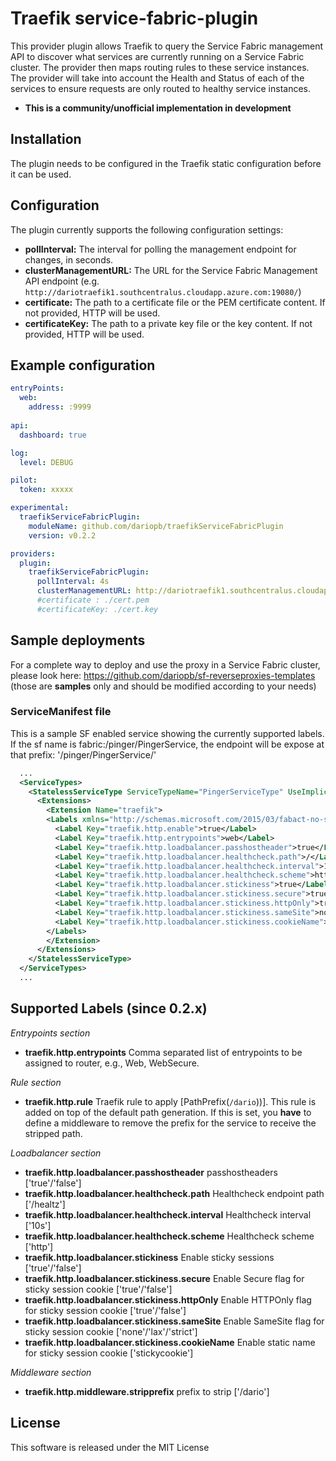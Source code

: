 # Traefik service-fabric-plugin

This provider plugin allows Traefik to query the Service Fabric management API to discover what services are currently running on a Service Fabric cluster. The provider then maps routing rules to these service instances. The provider will take into account the Health and Status of each of the services to ensure requests are only routed to healthy service instances.
* **This is a community/unofficial implementation in development**

## Installation
The plugin needs to be configured in the Traefik static configuration before it can be used.

## Configuration
The plugin currently supports the following configuration settings:
* **pollInterval:**          The interval for polling the management endpoint for changes, in seconds.
* **clusterManagementURL:**  The URL for the Service Fabric Management API endpoint (e.g. `http://dariotraefik1.southcentralus.cloudapp.azure.com:19080/`)
* **certificate:**           The path to a certificate file or the PEM certificate content. If not provided, HTTP will be used.
* **certificateKey:**        The path to a private key file or the key content. If not provided, HTTP will be used.

## Example configuration

```yaml
entryPoints:
  web:
    address: :9999
    
api:
  dashboard: true

log:
  level: DEBUG

pilot:
  token: xxxxx

experimental:
  traefikServiceFabricPlugin:
    moduleName: github.com/dariopb/traefikServiceFabricPlugin
    version: v0.2.2

providers:
  plugin:
    traefikServiceFabricPlugin:
      pollInterval: 4s
      clusterManagementURL: http://dariotraefik1.southcentralus.cloudapp.azure.com:19080/
      #certificate : ./cert.pem
      #certificateKey: ./cert.key
```

## Sample deployments
For a complete way to deploy and use the proxy in a Service Fabric cluster, please look here: https://github.com/dariopb/sf-reverseproxies-templates (those are **samples** only and should be modified according to your needs)

### ServiceManifest file
This is a sample SF enabled service showing the currently supported labels. If the sf name is fabric:/pinger/PingerService, the endpoint will be expose at that prefix: '/pinger/PingerService/'
```xml
  ...
  <ServiceTypes>
    <StatelessServiceType ServiceTypeName="PingerServiceType" UseImplicitHost="true">
      <Extensions>
        <Extension Name="traefik">
        <Labels xmlns="http://schemas.microsoft.com/2015/03/fabact-no-schema">
          <Label Key="traefik.http.enable">true</Label>
          <Label Key="traefik.http.entrypoints">web</Label>
          <Label Key="traefik.http.loadbalancer.passhostheader">true</Label>
          <Label Key="traefik.http.loadbalancer.healthcheck.path">/</Label>
          <Label Key="traefik.http.loadbalancer.healthcheck.interval">10s</Label>
          <Label Key="traefik.http.loadbalancer.healthcheck.scheme">http</Label>
          <Label Key="traefik.http.loadbalancer.stickiness">true</Label>
          <Label Key="traefik.http.loadbalancer.stickiness.secure">true</Label>
          <Label Key="traefik.http.loadbalancer.stickiness.httpOnly">true</Label>
          <Label Key="traefik.http.loadbalancer.stickiness.sameSite">none</Label>
          <Label Key="traefik.http.loadbalancer.stickiness.cookieName">stickycookie</Label>
        </Labels>
        </Extension>
      </Extensions>
    </StatelessServiceType>
  </ServiceTypes>
  ...
```

## Supported Labels (since 0.2.x) ##

*Entrypoints section*
* **traefik.http.entrypoints** Comma separated list of entrypoints to be assigned to router, e.g., Web, WebSecure.

*Rule section*
* **traefik.http.rule**    Traefik rule to apply [PathPrefix(`/dario`))]. This rule is added on top of the default path generation. If this is set, you **have** to define a middleware to remove the prefix for the service to receive the stripped path.

*Loadbalancer section*
* **traefik.http.loadbalancer.passhostheader**          passhostheaders ['true'/'false']
* **traefik.http.loadbalancer.healthcheck.path**        Healthcheck endpoint path ['/healtz']
* **traefik.http.loadbalancer.healthcheck.interval**    Healthcheck interval ['10s']
* **traefik.http.loadbalancer.healthcheck.scheme**      Healthcheck scheme ['http']
* **traefik.http.loadbalancer.stickiness**      Enable sticky sessions ['true'/'false']
* **traefik.http.loadbalancer.stickiness.secure**      Enable Secure flag for sticky session cookie ['true'/'false']
* **traefik.http.loadbalancer.stickiness.httpOnly**      Enable HTTPOnly flag for sticky session cookie ['true'/'false']
* **traefik.http.loadbalancer.stickiness.sameSite**      Enable SameSite flag for sticky session cookie ['none'/'lax'/'strict']
* **traefik.http.loadbalancer.stickiness.cookieName**      Enable static name for sticky session cookie ['stickycookie']

*Middleware section*
* **traefik.http.middleware.stripprefix**    prefix to strip ['/dario']


## License
This software is released under the MIT License